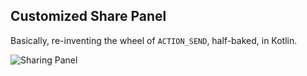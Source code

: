 ## Customized Share Panel

Basically, re-inventing the wheel of `ACTION_SEND`, half-baked, in Kotlin.


![Sharing Panel](http://i.imgur.com/7tRboXr.png)

